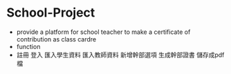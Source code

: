 # School-Project
- provide a platform for school teacher to make a certificate of contribution as class cardre
- function
- 註冊 登入 匯入學生資料 匯入教師資料 新增幹部選項 生成幹部證書 儲存成pdf檔